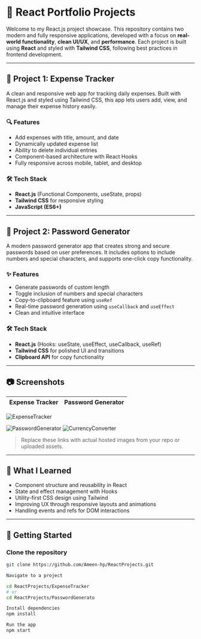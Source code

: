 # 💼 React Portfolio Projects

Welcome to my React.js project showcase. This repository contains two modern and fully responsive applications, developed with a focus on **real-world functionality**, **clean UI/UX**, and **performance**. Each project is built using **React** and styled with **Tailwind CSS**, following best practices in frontend development.

---

## 📌 Project 1: Expense Tracker

A clean and responsive web app for tracking daily expenses. Built with React.js and styled using Tailwind CSS, this app lets users add, view, and manage their expense history easily.

### 🔍 Features

- Add expenses with title, amount, and date
- Dynamically updated expense list
- Ability to delete individual entries
- Component-based architecture with React Hooks
- Fully responsive across mobile, tablet, and desktop

### 🛠 Tech Stack

- **React.js** (Functional Components, useState, props)
- **Tailwind CSS** for responsive styling
- **JavaScript (ES6+)**

---

## 🔐 Project 2: Password Generator

A modern password generator app that creates strong and secure passwords based on user preferences. It includes options to include numbers and special characters, and supports one-click copy functionality.

### ✨ Features

- Generate passwords of custom length
- Toggle inclusion of numbers and special characters
- Copy-to-clipboard feature using `useRef`
- Real-time password generation using `useCallback` and `useEffect`
- Clean and intuitive interface

### 🛠 Tech Stack

- **React.js** (Hooks: useState, useEffect, useCallback, useRef)
- **Tailwind CSS** for polished UI and transitions
- **Clipboard API** for copy functionality

---

## 📷 Screenshots

| Expense Tracker | Password Generator |
|-----------------|--------------------|

![ExpenseTracker](https://github.com/user-attachments/assets/32386687-bcd3-4cf4-a107-09eb10b2e436)

![PasswordGenerator](https://github.com/user-attachments/assets/d7dc8586-e9e7-46a0-bdd6-01a29f6423b1)
![CurrencyConverter](https://github.com/user-attachments/assets/25a32ba8-da8e-4115-8cb2-31e06bdc79e5)


> Replace these links with actual hosted images from your repo or uploaded assets.

---

## 🧠 What I Learned

- Component structure and reusability in React
- State and effect management with Hooks
- Utility-first CSS design using Tailwind
- Improving UX through responsive layouts and animations
- Handling events and refs for DOM interactions

---

## 🚀 Getting Started

### Clone the repository
```bash
git clone https://github.com/Ameen-hp/ReactProjects.git

Navigate to a project

cd ReactProjects/ExpenseTracker
# or
cd ReactProjects/PasswordGenerato

Install dependencies
npm install

Run the app
npm start
